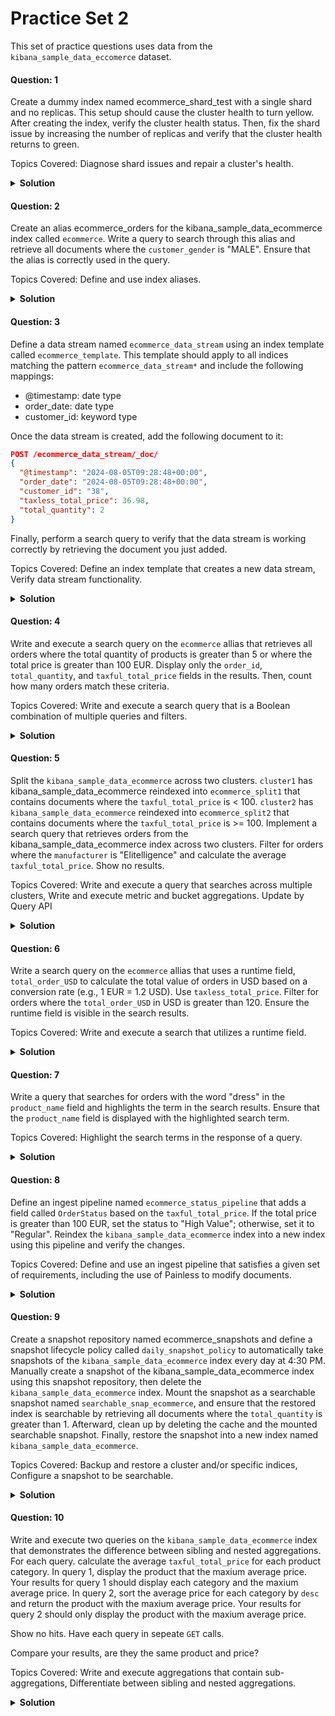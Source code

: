 # Practice Set 2
This set of practice questions uses data from the `kibana_sample_data_eccomerce` dataset.

#### Question: 1
Create a dummy index named ecommerce_shard_test with a single shard and no replicas. This setup should cause the cluster health to turn yellow. After creating the index, verify the cluster health status. Then, fix the shard issue by increasing the number of replicas and verify that the cluster health returns to green.

Topics Covered: Diagnose shard issues and repair a cluster's health.

<details close>
    <summary><b>Solution</b></summary>

``` bash
PUT eccommerce_shard_test 
{
  "settings": {
    "number_of_shards": 1,
    "number_of_replicas": 0
  }
}

GET _cat/shards?v=true&h=index,shard,prirep,state,node,unassigned.reason&s=state
GET _cluster/allocation/explain
{
  "index": "eccommerce_shard_test", 
  "shard": 0, 
  "primary": true 
}

PUT eccommerce_shard_test/_settings
{
  "number_of_replicas": 1
}
```
</details>

#### Question: 2
Create an alias ecommerce_orders for the kibana_sample_data_ecommerce index called `ecommerce`. Write a query to search through this alias and retrieve all documents where the `customer_gender` is "MALE". Ensure that the alias is correctly used in the query.

Topics Covered: Define and use index aliases.

<details close>
    <summary><b>Solution</b></summary>

``` bash
POST _aliases
{
  "actions": [
    {
      "add": {
        "index": "kibana_sample_data_ecommerce",
        "alias": "ecommerce"
      }
    }
  ]
}

GET ecommerce/_search?size=1
GET ecommerce/_search
{
  "query": {
    "term": {
      "customer_gender": "MALE"
    }
  }
}

```
</details>

#### Question: 3
Define a data stream named `ecommerce_data_stream` using an index template called `ecommerce_template`. This template should apply to all indices matching the pattern `ecommerce_data_stream*` and include the following mappings:

* @timestamp: date type
* order_date: date type
* customer_id: keyword type

Once the data stream is created, add the following document to it:

```json
POST /ecommerce_data_stream/_doc/
{
  "@timestamp": "2024-08-05T09:28:48+00:00",
  "order_date": "2024-08-05T09:28:48+00:00",
  "customer_id": "38",
  "taxless_total_price": 36.98,
  "total_quantity": 2
}
```

Finally, perform a search query to verify that the data stream is working correctly by retrieving the document you just added.

Topics Covered: Define an index template that creates a new data stream, Verify data stream functionality.
<details close>
    <summary><b>Solution</b></summary>

``` Bash
PUT /_index_template/ecommerce_template
{
  "index_patterns": ["ecommerce_data_stream*"],
  "data_stream": { },
  "template": {
    "mappings": {
      "properties": {
        "@timestamp": {
          "type": "date"
        },
        "order_date": {
          "type": "date"
        },
        "customer_id": {
          "type": "keyword"
        }
      }
    }
  }
}

PUT /_data_stream/ecommerce_data_stream

POST /ecommerce_data_stream/_doc/
{
  "@timestamp": "2024-08-05T09:28:48+00:00",
  "order_date": "2024-08-05T09:28:48+00:00",
  "customer_id": "38",
  "taxless_total_price": 36.98,
  "total_quantity": 2
}

GET /ecommerce_data_stream/_search
{
  "query": {
    "match_all": {}
  }
}



```
</details>

#### Question: 4
Write and execute a search query on the `ecommerce` allias that retrieves all orders where the total quantity of products is greater than 5 or where the total price is greater than 100 EUR. Display only the `order_id`, `total_quantity`, and `taxful_total_price` fields in the results. Then, count how many orders match these criteria.

Topics Covered: Write and execute a search query that is a Boolean combination of multiple queries and filters.

<details close>
    <summary><b>Solution</b></summary>

``` bash
GET ecommerce/_search
{
  "_source": ["order_id","total_quantity","taxful_total_price"], 
  "query": {
    "bool": {
      "should": [
        {"range": {
          "total_quantity": {
            "gt": 5
          }
        }
        },
        {"range": {
          "taxful_total_price": {
            "gt": 100
          }
        }
        }
      ],
      "minimum_should_match": 1
    }
  },
  "aggs": {
    "count_matching criteria": {
      "cardinality": {
        "field": "order_id"
      }
    }
  }
}
```
</details>

#### Question: 5
Split the `kibana_sample_data_ecommerce` across two clusters.  `cluster1` has kibana_sample_data_ecommerce reindexed into `ecommerce_split1` that contains documents where the `taxful_total_price` is < 100. `cluster2` has `kibana_sample_data_ecommerce` reindexed into `ecommerce_split2` that contains documents where the `taxful_total_price` is >= 100. 
Implement a search query that retrieves orders from the kibana_sample_data_ecommerce index across two clusters. Filter for orders where the `manufacturer` is "Elitelligence" and calculate the average `taxful_total_price`. Show no results.

Topics Covered: Write and execute a query that searches across multiple clusters, Write and execute metric and bucket aggregations. Update by Query API

<details close>
    <summary><b>Solution</b></summary>

``` bash
# Cluster 1
PUT ecommerce_split1

POST _reindex
{
  "source": {
    "index": "ecommerce"
  },
  "dest": {
    "index": "ecommerce_split1"
  }
}

# change ecommerce_split1
POST ecommerce_split1/_delete_by_query
{
  "query": {
    "range": {
      "taxful_total_price": {
        "gte": 100
      }
    }
  }
}

GET ecommerce_split1/_search
{
  "query": {
    "range": {
      "taxful_total_price": {
        "gte": 100
      }
    }
  }
}
# Cluster 2
PUT ecommerce_split2

POST _reindex
{
  "source": {
    "index": "kibana_sample_data_ecommerce"
  },
  "dest": {
    "index": "ecommerce_split2"
  }
}

# change ecommerce_split2
POST ecommerce_split2/_delete_by_query
{
  "query": {
    "range": {
      "taxful_total_price": {
        "lt": 100
      }
    }
  }
}

GET ecommerce_split2/_search
{
  "query": {
    "range": {
      "taxful_total_price": {
        "lt": 100
      }
    }
  }
}

# set up remote cluster (skip if you have done practice set 1)
PUT _cluster/settings
{
  "persistent": {
    "cluster": {
      "remote": {
        "cluster2_remote": {
          "skip_unavailable": false,
          "mode": "sniff",
          "proxy_address": null,
          "proxy_socket_connections": null,
          "server_name": null,
          "seeds": [
            "node5:9304"
          ],
          "node_connections": 3
        }
      }
    }
  }
}

# check that kibana_sample_data_ecommerce.count = split1.count + split2.count
GET kibana_sample_data_ecommerce/_count
GET ecommerce_split1/_count
GET cluster2_remote:ecommerce_split2/_count
# 3725 + 950 = 4675 :) 


GET ecommerce/_mapping
GET ecommerce_split1,cluster2_remote:ecommerce_split2/_search?size=0
{
  "query": {
    "match": {
      "manufacturer": "Elitelligence"
    }
  },
  "aggs": {
    "Average_taxful_total_price": {
      "avg": {
        "field": "taxful_total_price"
      }
    }
  }
}


```
</details>

#### Question: 6
Write a search query on the `ecommerce` allias that uses a runtime field, `total_order_USD` to calculate the total value of orders in USD based on a conversion rate (e.g., 1 EUR = 1.2 USD). Use `taxless_total_price`. Filter for orders where the `total_order_USD` in USD is greater than 120. Ensure the runtime field is visible in the search results.

Topics Covered: Write and execute a search that utilizes a runtime field.

<details close>
    <summary><b>Solution</b></summary>

``` bash
GET kibana_sample_data_ecommerce/_search
{
  "_source": ["total_order_USD"], 
  "runtime_mappings": {
    "total_order_USD": {
      "type": "double",
      "script": {
        "source": "emit(doc['taxless_total_price'].value * 1.2);"
      }
    }
  },
  "query": {
    "range": {
      "total_order_USD": {
        "gt" : 120
      }
    }
  },
  "script_fields": {
    "total_order_USD": {
      "script": {
        "source": "doc['taxless_total_price'].value * 1.2"
      }
    }
  }
}

```
</details>

#### Question: 7
Write a query that searches for orders with the word "dress" in the `product_name` field and highlights the term in the search results. Ensure that the `product_name` field is displayed with the highlighted search term.

Topics Covered: Highlight the search terms in the response of a query.

<details close>
    <summary><b>Solution</b></summary>

``` bash
GET ecommerce/_search
{
  "query": {
    "match": { "products.product_name": "dress" }
  },
  "highlight": {
    "fields": {
      "products.product_name": {}
    }
  }
}
```
</details>

#### Question: 8
Define an ingest pipeline named `ecommerce_status_pipeline` that adds a field called `OrderStatus` based on the `taxful_total_price`. If the total price is greater than 100 EUR, set the status to "High Value"; otherwise, set it to "Regular". Reindex the `kibana_sample_data_ecommerce` index into a new index using this pipeline and verify the changes.

Topics Covered: Define and use an ingest pipeline that satisfies a given set of requirements, including the use of Painless to modify documents.


<details close>
    <summary><b>Solution</b></summary>

``` Bash
PUT _ingest/pipeline/ecommerce_status_pipeline
{
  "description": "adds a field called `OrderStatus` based on the `taxful_total_price`",
  "processors": [
    {
      "script": {
        "source": "ctx[\"OrderStatus\"] = \"\";\nif (ctx[\"taxful_total_price\"] > 100) {\n    ctx[\"OrderStatus\"] = \"High Value\";\n}\nelse {\n    ctx[\"OrderStatus\"] = \"Regular\";\n}\n\n"
      }
    }
  ]
}
# get an doc id to test the pipeline
GET ecommerce/_search?size=1


PUT ecommerce_with_orderstatus

POST _reindex
{
  "source": {
    "index": "kibana_sample_data_ecommerce"
  },
  "dest": {
    "index": "ecommerce_with_orderstatus",
    "pipeline": "ecommerce_status_pipeline"
  }
}
GET ecommerce_with_orderstatus/_mapping
```
</details>

#### Question: 9
Create a snapshot repository named ecommerce_snapshots and define a snapshot lifecycle policy called `daily_snapshot_policy` to automatically take snapshots of the `kibana_sample_data_ecommerce` index every day at 4:30 PM. Manually create a snapshot of the kibana_sample_data_ecommerce index using this snapshot repository, then delete the `kibana_sample_data_ecommerce` index. Mount the snapshot as a searchable snapshot named `searchable_snap_ecommerce`, and ensure that the restored index is searchable by retrieving all documents where the `total_quantity` is greater than 1. Afterward, clean up by deleting the cache and the mounted searchable snapshot. Finally, restore the snapshot into a new index named `kibana_sample_data_ecommerce`.

Topics Covered: Backup and restore a cluster and/or specific indices, Configure a snapshot to be searchable.

<details close>
    <summary><b>Solution</b></summary>

``` bash
# Create the snapshot
PUT _snapshot/ecommerce_snapshots
{
  "type": "fs",
  "settings": {
    "location": "/mnt/elastic_backups"
  }
}
# Define the lifecycle policy
PUT /_slm/policy/daily_snapshot_policy
{
  "schedule": "0 30 16 * * ?",  # 4:30 PM daily
  "name": "<daily-snapshot-{now/d}>",
  "repository": "ecommerce_snapshots",
  "config": {
    "indices": ["kibana_sample_data_ecommerce"],
    "ignore_unavailable": true,
    "include_global_state": false
  },
  "retention": {
    "expire_after": "30d",  # Keep snapshots for 30 days
    "min_count": 1,
    "max_count": 30
  }
}
# Manually Create the Snapshot
PUT _snapshot/ecommerce_snapshots/snapshot1
{
  "indices": "kibana_sample_data_ecommerce"
}


# Delete the old index
DELETE kibana_sample_data_ecommerce

# Mount the snapshot for searching
POST /_snapshot/ecommerce_snapshots/snapshot1/_mount?wait_for_completion=true
{
  "index": "kibana_sample_data_ecommerce", 
  "renamed_index": "searchable_snap_ecommerce", 
  "index_settings": { 
    "index.number_of_replicas": 0
  },
  "ignore_index_settings": [ "index.refresh_interval" ] 
}

# check the index is in the searchable snapshots
GET /searchable_snap_ecommerce/stats

GET searchable_snap_ecommerce/_search
{
  "query": {
    "range": {
      "total_quantity": {
        "gt": 1
      }
    }
  }
}


# cleanup and delete
POST /_searchable_snapshots/cache/clear

DELETE searchable_snap_ecommerce


# Restore the snapshot
POST _snapshot/ecommerce_snapshots/snapshot1/_restore
{
  "indices": "kibana_sample_data_ecommerce"
}

# Verify
GET kibana_sample_data_ecommerce/_count








```
</details>

#### Question: 10
Write and execute two queries on the `kibana_sample_data_ecommerce` index that demonstrates the difference between sibling and nested aggregations. 
For each query. calculate the average `taxful_total_price` for each product category.
In query 1, display the product that the maxium average price. Your results for query 1 should display each category and the maxium average price.
In query 2, sort the average price for each category by `desc` and return the product with the maxium average price. Your results for query 2 should only display the product with the maxium average price.

Show no hits. Have each query in sepeate `GET` calls. 

Compare your results, are they the same product and price?

Topics Covered: Write and execute aggregations that contain sub-aggregations, Differentiate between sibling and nested aggregations.

<details close>
    <summary><b>Solution</b></summary>

``` Bash
# Query 1
GET /kibana_sample_data_ecommerce/_search
{
  "size": 0,
  "aggs": {
    "product_categories": {
      "terms": {
        "field": "products.category.keyword"
      },
      "aggs": {
        "avg_taxful_price": {
          "avg": {
            "field": "taxful_total_price"
          }
        }
      }
    },
    "maxium_avg_price": {
      "max_bucket": {
        "buckets_path": "product_categories>avg_taxful_price" 
      }
    }
  }
}

# Query 2
GET /kibana_sample_data_ecommerce/_search
{
  "size": 0,
  "aggs": {
    "product_categories": {
      "terms": {
        "field": "products.category.keyword"
      },
      "aggs": {
        "avg_taxful_price": {
          "avg": {
            "field": "taxful_total_price"
          }
        },
        "avg_bucket_sort": {
            "bucket_sort": {
              "sort": [
              { "avg_taxful_price": { "order": "desc" } } 
            ],
              "size": 1                                
            }
          }
      }
    }
  }
}

```
</details>
